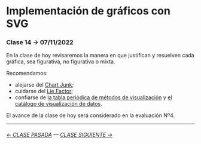 # Implementación de gráficos con SVG

### Clase 14 → 07/11/2022

En la clase de hoy revisaremos la manera en que justifican y resuelven cada gráfica, sea figurativa, no figurativa o mixta. 

Recomendamos: 

- alejarse del [Chart Junk](https://infovis-wiki.net/wiki/Chart_Junk);
- cuidarse del [Lie Factor](https://infovis-wiki.net/wiki/Lie_Factor); 
- confiarse de [la tabla periódica de métodos de visualización](https://www.visual-literacy.org/periodic_table/periodic_table.html) y [el catálogo de visualización de datos](https://datavizcatalogue.com/ES/buscar.html).


El avance de la clase de hoy será considerado en la evaluación Nº4.

- - - - - - - - - - - -

###### [← CLASE PASADA](https://github.com/profesorfaco/dno075-2022-2/tree/main/clase-12) — [CLASE SIGUIENTE →](https://github.com/profesorfaco/dno075-2022-2/tree/main/clase-15)
